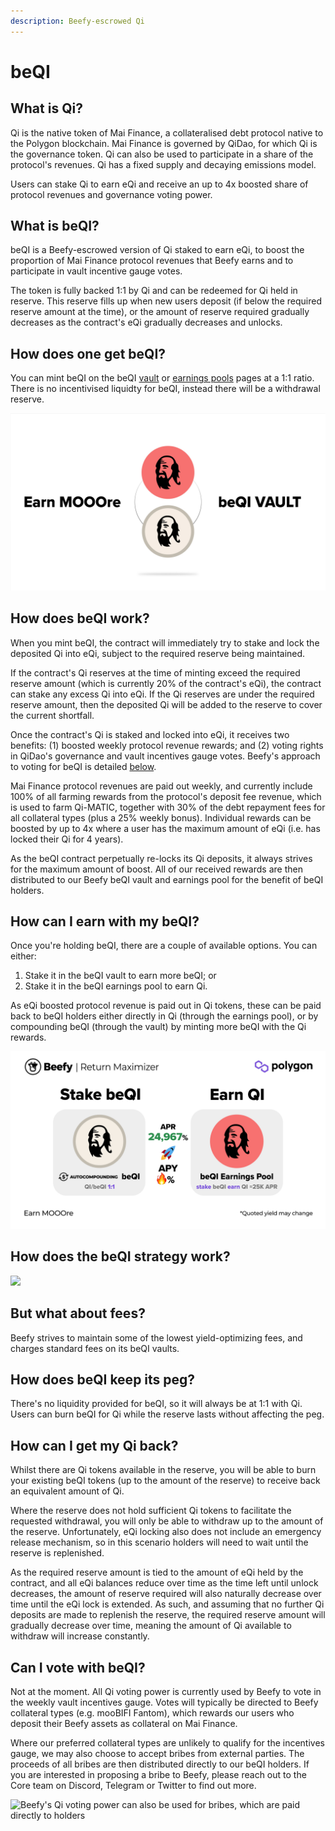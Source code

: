 ```yaml
---
description: Beefy-escrowed Qi
---
```


# beQI

## What is Qi?

Qi is the native token of Mai Finance, a collateralised debt protocol native to the Polygon blockchain. Mai Finance is governed by QiDao, for which Qi is the governance token. Qi can also be used to participate in a share of the protocol's revenues. Qi has a fixed supply and decaying emissions model.

Users can stake Qi to earn eQi and receive an up to 4x boosted share of protocol revenues and governance voting power.

## What is beQI?

beQI is a Beefy-escrowed version of Qi staked to earn eQi, to boost the proportion of Mai Finance protocol revenues that Beefy earns and to participate in vault incentive gauge votes.

The token is fully backed 1:1 by Qi and can be redeemed for Qi held in reserve. This reserve fills up when new users deposit (if below the required reserve amount at the time), or the amount of reserve required gradually decreases as the contract's eQi gradually decreases and unlocks.

## How does one get beQI?

You can mint beQI on the beQI [vault](https://app.beefy.finance/#/vault/beefy-beqi) or [earnings pools](https://app.beefy.finance/#/vault/beefy-beqi-earnings) pages at a 1:1 ratio. There is no incentivised liquidty for beQI, instead there will be a withdrawal reserve.

![beQI is minted and burned at a 1:1 rate with Qi](../../.gitbook/assets/FSRYcQfXoAE2pL4.jpg)

## How does beQI work?

When you mint beQI, the contract will immediately try to stake and lock the deposited Qi into eQi, subject to the required reserve being maintained.

If the contract's Qi reserves at the time of minting exceed the required reserve amount (which is currently 20% of the contract's eQi), the contract can stake any excess Qi into eQi. If the Qi reserves are under the required reserve amount, then the deposited Qi will be added to the reserve to cover the current shortfall.

Once the contract's Qi is staked and locked into eQi, it receives two benefits: (1) boosted weekly protocol revenue rewards; and (2) voting rights in QiDao's governance and vault incentives gauge votes. Beefy's approach to voting for beQI is detailed [below](beqi.md#can-i-vote-with-beqi).

Mai Finance protocol revenues are paid out weekly, and currently include 100% of all farming rewards from the protocol's deposit fee revenue, which is used to farm Qi-MATIC, together with 30% of the debt repayment fees for all collateral types (plus a 25% weekly bonus). Individual rewards can be boosted by up to 4x where a user has the maximum amount of eQi (i.e. has locked their Qi for 4 years).&#x20;

As the beQI contract perpetually re-locks its Qi deposits, it always strives for the maximum amount of boost. All of our received rewards are then distributed to our Beefy beQI vault and earnings pool for the benefit of beQI holders.

## How can I earn with my beQI?

Once you're holding beQI, there are a couple of available options. You can either:

1. Stake it in the beQI vault to earn more beQI; or
2. Stake it in the beQI earnings pool to earn Qi.

As eQi boosted protocol revenue is paid out in Qi tokens, these can be paid back to beQI holders either directly in Qi (through the earnings pool), or by compounding beQI (through the vault) by minting more beQI with the Qi rewards.

![beQI can be autocompounded or staked to earn Qi](../../.gitbook/assets/FQ-Hh7gWYAIJlEU.jpg)

## How does the beQI strategy work?

![](../../.gitbook/assets/Flow\_beQI.png)

## But what about fees?

Beefy strives to maintain some of the lowest yield-optimizing fees, and charges standard fees on its beQI vaults.

## How does beQI keep its peg?

There's no liquidity provided for beQI, so it will always be at 1:1 with Qi. Users can burn beQI for Qi while the reserve lasts without affecting the peg.

## How can I get my Qi back?

Whilst there are Qi tokens available in the reserve, you will be able to burn your existing beQI tokens (up to the amount of the reserve) to receive back an equivalent amount of Qi.

Where the reserve does not hold sufficient Qi tokens to facilitate the requested withdrawal, you will only be able to withdraw up to the amount of the reserve. Unfortunately, eQi locking also does not include an emergency release mechanism, so in this scenario holders will need to wait until the reserve is replenished.

As the required reserve amount is tied to the amount of eQi held by the contract, and all eQi balances reduce over time as the time left until unlock decreases, the amount of reserve required will also naturally decrease over time until the eQi lock is extended. As such, and assuming that no further Qi deposits are made to replenish the reserve, the required reserve amount will gradually decrease over time, meaning the amount of Qi available to withdraw will increase constantly.&#x20;

## Can I vote with beQI?

Not at the moment. All Qi voting power is currently used by Beefy to vote in the weekly vault incentives gauge. Votes will typically be directed to Beefy collateral types (e.g. mooBIFI Fantom), which rewards our users who deposit their Beefy assets as collateral on Mai Finance.

Where our preferred collateral types are unlikely to qualify for the incentives gauge, we may also choose to accept bribes from external parties. The proceeds of all bribes are then distributed directly to our beQI holders. If you are interested in proposing a bribe to Beefy, please reach out to the Core team on Discord, Telegram or Twitter to find out more.

![Beefy's Qi voting power can also be used for bribes, which are paid directly to holders](../../.gitbook/assets/beQI\_LIGHT.png)
